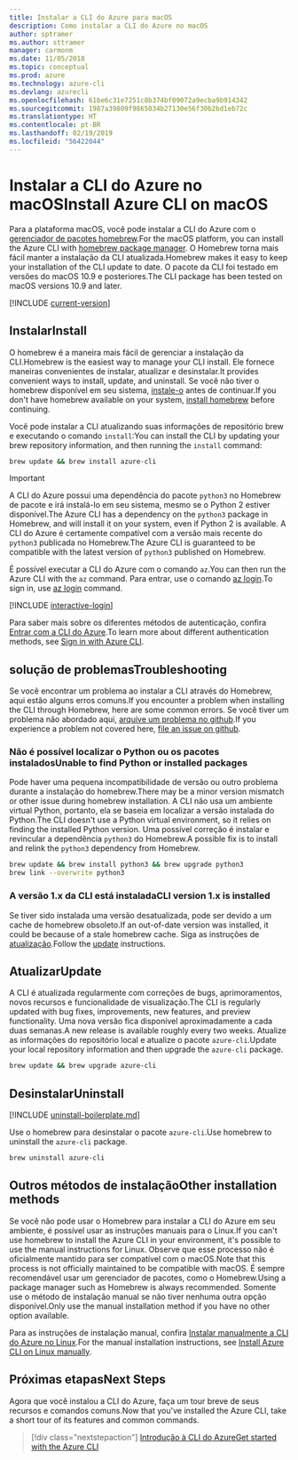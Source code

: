 ```yaml
---
title: Instalar a CLI do Azure para macOS
description: Como instalar a CLI do Azure no macOS
author: sptramer
ms.author: sttramer
manager: carmonm
ms.date: 11/05/2018
ms.topic: conceptual
ms.prod: azure
ms.technology: azure-cli
ms.devlang: azurecli
ms.openlocfilehash: 61be6c31e7251c8b374bf09072a9ecba9b914342
ms.sourcegitcommit: 1987a39809f9865034b27130e56f30b2bd1eb72c
ms.translationtype: HT
ms.contentlocale: pt-BR
ms.lasthandoff: 02/19/2019
ms.locfileid: "56422044"
---
```

# <a name="install-azure-cli-on-macos"></a><span data-ttu-id="7f179-103">Instalar a CLI do Azure no macOS</span><span class="sxs-lookup"><span data-stu-id="7f179-103">Install Azure CLI on macOS</span></span>

<span data-ttu-id="7f179-104">Para a plataforma macOS, você pode instalar a CLI do Azure com o [gerenciador de pacotes homebrew](https://brew.sh).</span><span class="sxs-lookup"><span data-stu-id="7f179-104">For the macOS platform, you can install the Azure CLI with [homebrew package manager](https://brew.sh).</span></span> <span data-ttu-id="7f179-105">O Homebrew torna mais fácil manter a instalação da CLI atualizada.</span><span class="sxs-lookup"><span data-stu-id="7f179-105">Homebrew makes it easy to keep your installation of the CLI update to date.</span></span> <span data-ttu-id="7f179-106">O pacote da CLI foi testado em versões do macOS 10.9 e posteriores.</span><span class="sxs-lookup"><span data-stu-id="7f179-106">The CLI package has been tested on macOS versions 10.9 and later.</span></span>

[!INCLUDE [current-version](includes/current-version.md)]

## <a name="install"></a><span data-ttu-id="7f179-107">Instalar</span><span class="sxs-lookup"><span data-stu-id="7f179-107">Install</span></span>

<span data-ttu-id="7f179-108">O homebrew é a maneira mais fácil de gerenciar a instalação da CLI.</span><span class="sxs-lookup"><span data-stu-id="7f179-108">Homebrew is the easiest way to manage your CLI install.</span></span> <span data-ttu-id="7f179-109">Ele fornece maneiras convenientes de instalar, atualizar e desinstalar.</span><span class="sxs-lookup"><span data-stu-id="7f179-109">It provides convenient ways to install, update, and uninstall.</span></span>
<span data-ttu-id="7f179-110">Se você não tiver o homebrew disponível em seu sistema, [instale-o](https://docs.brew.sh/Installation.html) antes de continuar.</span><span class="sxs-lookup"><span data-stu-id="7f179-110">If you don't have homebrew available on your system, [install homebrew](https://docs.brew.sh/Installation.html) before continuing.</span></span>

<span data-ttu-id="7f179-111">Você pode instalar a CLI atualizando suas informações de repositório brew e executando o comando `install`:</span><span class="sxs-lookup"><span data-stu-id="7f179-111">You can install the CLI by updating your brew repository information, and then running the `install` command:</span></span>

```bash
brew update && brew install azure-cli
```

> [!IMPORTANT]
>
> <span data-ttu-id="7f179-112">A CLI do Azure possui uma dependência do pacote `python3` no Homebrew de pacote e irá instalá-lo em seu sistema, mesmo se o Python 2 estiver disponível.</span><span class="sxs-lookup"><span data-stu-id="7f179-112">The Azure CLI has a dependency on the `python3` package in Homebrew, and will install it on your system, even if Python 2 is available.</span></span> <span data-ttu-id="7f179-113">A CLI do Azure é certamente compatível com a versão mais recente do `python3` publicada no Homebrew.</span><span class="sxs-lookup"><span data-stu-id="7f179-113">The Azure CLI is guaranteed to be compatible with the latest version of `python3` published on Homebrew.</span></span>

<span data-ttu-id="7f179-114">É possível executar a CLI do Azure com o comando `az`.</span><span class="sxs-lookup"><span data-stu-id="7f179-114">You can then run the Azure CLI with the `az` command.</span></span> <span data-ttu-id="7f179-115">Para entrar, use o comando [az login](/cli/azure/reference-index#az-login).</span><span class="sxs-lookup"><span data-stu-id="7f179-115">To sign in, use [az login](/cli/azure/reference-index#az-login) command.</span></span>

[!INCLUDE [interactive-login](includes/interactive-login.md)]

<span data-ttu-id="7f179-116">Para saber mais sobre os diferentes métodos de autenticação, confira [Entrar com a CLI do Azure](authenticate-azure-cli.md).</span><span class="sxs-lookup"><span data-stu-id="7f179-116">To learn more about different authentication methods, see [Sign in with Azure CLI](authenticate-azure-cli.md).</span></span>

## <a name="troubleshooting"></a><span data-ttu-id="7f179-117">solução de problemas</span><span class="sxs-lookup"><span data-stu-id="7f179-117">Troubleshooting</span></span>

<span data-ttu-id="7f179-118">Se você encontrar um problema ao instalar a CLI através do Homebrew, aqui estão alguns erros comuns.</span><span class="sxs-lookup"><span data-stu-id="7f179-118">If you encounter a problem when installing the CLI through Homebrew, here are some common errors.</span></span> <span data-ttu-id="7f179-119">Se você tiver um problema não abordado aqui, [arquive um problema no github](https://github.com/Azure/azure-cli/issues).</span><span class="sxs-lookup"><span data-stu-id="7f179-119">If you experience a problem not covered here, [file an issue on github](https://github.com/Azure/azure-cli/issues).</span></span>

### <a name="unable-to-find-python-or-installed-packages"></a><span data-ttu-id="7f179-120">Não é possível localizar o Python ou os pacotes instalados</span><span class="sxs-lookup"><span data-stu-id="7f179-120">Unable to find Python or installed packages</span></span>

<span data-ttu-id="7f179-121">Pode haver uma pequena incompatibilidade de versão ou outro problema durante a instalação do homebrew.</span><span class="sxs-lookup"><span data-stu-id="7f179-121">There may be a minor version mismatch or other issue during homebrew installation.</span></span> <span data-ttu-id="7f179-122">A CLI não usa um ambiente virtual Python, portanto, ela se baseia em localizar a versão instalada do Python.</span><span class="sxs-lookup"><span data-stu-id="7f179-122">The CLI doesn't use a Python virtual environment, so it relies on finding the installed Python version.</span></span> <span data-ttu-id="7f179-123">Uma possível correção é instalar e revincular a dependência `python3` do Homebrew.</span><span class="sxs-lookup"><span data-stu-id="7f179-123">A possible fix is to install and relink the `python3` dependency from Homebrew.</span></span>

```bash
brew update && brew install python3 && brew upgrade python3
brew link --overwrite python3
```

### <a name="cli-version-1x-is-installed"></a><span data-ttu-id="7f179-124">A versão 1.x da CLI está instalada</span><span class="sxs-lookup"><span data-stu-id="7f179-124">CLI version 1.x is installed</span></span>

<span data-ttu-id="7f179-125">Se tiver sido instalada uma versão desatualizada, pode ser devido a um cache de homebrew obsoleto.</span><span class="sxs-lookup"><span data-stu-id="7f179-125">If an out-of-date version was installed, it could be because of a stale homebrew cache.</span></span> <span data-ttu-id="7f179-126">Siga as instruções de [atualização](#Update).</span><span class="sxs-lookup"><span data-stu-id="7f179-126">Follow the [update](#Update) instructions.</span></span>

## <a name="update"></a><span data-ttu-id="7f179-127">Atualizar</span><span class="sxs-lookup"><span data-stu-id="7f179-127">Update</span></span>

<span data-ttu-id="7f179-128">A CLI é atualizada regularmente com correções de bugs, aprimoramentos, novos recursos e funcionalidade de visualização.</span><span class="sxs-lookup"><span data-stu-id="7f179-128">The CLI is regularly updated with bug fixes, improvements, new features, and preview functionality.</span></span> <span data-ttu-id="7f179-129">Uma nova versão fica disponível aproximadamente a cada duas semanas.</span><span class="sxs-lookup"><span data-stu-id="7f179-129">A new release is available roughly every two weeks.</span></span> <span data-ttu-id="7f179-130">Atualize as informações do repositório local e atualize o pacote `azure-cli`.</span><span class="sxs-lookup"><span data-stu-id="7f179-130">Update your local repository information and then upgrade the `azure-cli` package.</span></span>

```bash
brew update && brew upgrade azure-cli
```

## <a name="uninstall"></a><span data-ttu-id="7f179-131">Desinstalar</span><span class="sxs-lookup"><span data-stu-id="7f179-131">Uninstall</span></span>

[!INCLUDE [uninstall-boilerplate.md](includes/uninstall-boilerplate.md)]

<span data-ttu-id="7f179-132">Use o homebrew para desinstalar o pacote `azure-cli`.</span><span class="sxs-lookup"><span data-stu-id="7f179-132">Use homebrew to uninstall the `azure-cli` package.</span></span>

```bash
brew uninstall azure-cli
```

## <a name="other-installation-methods"></a><span data-ttu-id="7f179-133">Outros métodos de instalação</span><span class="sxs-lookup"><span data-stu-id="7f179-133">Other installation methods</span></span>

<span data-ttu-id="7f179-134">Se você não pode usar o Homebrew para instalar a CLI do Azure em seu ambiente, é possível usar as instruções manuais para o Linux.</span><span class="sxs-lookup"><span data-stu-id="7f179-134">If you can't use homebrew to install the Azure CLI in your environment, it's possible to use the manual instructions for Linux.</span></span> <span data-ttu-id="7f179-135">Observe que esse processo não é oficialmente mantido para ser compatível com o macOS.</span><span class="sxs-lookup"><span data-stu-id="7f179-135">Note that this process is not officially maintained to be compatible with macOS.</span></span> <span data-ttu-id="7f179-136">É sempre recomendável usar um gerenciador de pacotes, como o Homebrew.</span><span class="sxs-lookup"><span data-stu-id="7f179-136">Using a package manager such as Homebrew is always recommended.</span></span> <span data-ttu-id="7f179-137">Somente use o método de instalação manual se não tiver nenhuma outra opção disponível.</span><span class="sxs-lookup"><span data-stu-id="7f179-137">Only use the manual installation method if you have no other option available.</span></span>

<span data-ttu-id="7f179-138">Para as instruções de instalação manual, confira [Instalar manualmente a CLI do Azure no Linux](install-azure-cli-linux.md).</span><span class="sxs-lookup"><span data-stu-id="7f179-138">For the manual installation instructions, see [Install Azure CLI on Linux manually](install-azure-cli-linux.md).</span></span>

## <a name="next-steps"></a><span data-ttu-id="7f179-139">Próximas etapas</span><span class="sxs-lookup"><span data-stu-id="7f179-139">Next Steps</span></span>

<span data-ttu-id="7f179-140">Agora que você instalou a CLI do Azure, faça um tour breve de seus recursos e comandos comuns.</span><span class="sxs-lookup"><span data-stu-id="7f179-140">Now that you've installed the Azure CLI, take a short tour of its features and common commands.</span></span>

> [!div class="nextstepaction"]
> [<span data-ttu-id="7f179-141">Introdução à CLI do Azure</span><span class="sxs-lookup"><span data-stu-id="7f179-141">Get started with the Azure CLI</span></span>](get-started-with-azure-cli.md)
